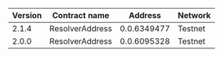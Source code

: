 | Version | Contract name   | Address     | Network |
|---------| --------------  | ----------- | ------- |
| 2.1.4   | ResolverAddress | 0.0.6349477 | Testnet |
| 2.0.0   | ResolverAddress | 0.0.6095328 | Testnet |
